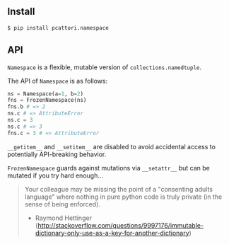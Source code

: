 ## Install

```bash
$ pip install pcattori.namespace
```

## API
`Namespace` is a flexible, mutable version of `collections.namedtuple`.

The API of `Namespace` is as follows:
```python
ns = Namespace(a=1, b=2)
fns = FrozenNamespace(ns)
fns.b # => 2
ns.c # => AttributeError
ns.c = 3
ns.c # => 3
fns.c = 3 # => AttributeError
```

`__getitem__` and `__setitem__` are disabled to avoid accidental access to potentially API-breaking behavior.

`FrozenNamespace` guards against mutations via `__setattr__` but can be mutated if you try hard enough...
> Your colleague may be missing the point of a "consenting adults language" where nothing in pure python code is truly private (in the sense of being enforced).
> - Raymond Hettinger
(http://stackoverflow.com/questions/9997176/immutable-dictionary-only-use-as-a-key-for-another-dictionary)
